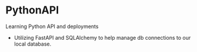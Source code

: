 # PythonAPI
Learning Python API and deployments

- Utilizing FastAPI and SQLAlchemy to help manage db connections to our local database. 
